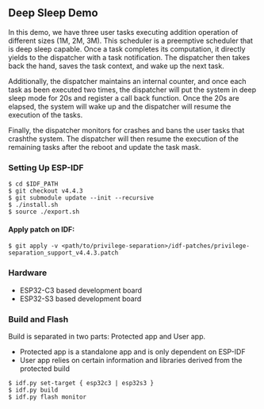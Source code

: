 ## Deep Sleep Demo

In this demo, we have three user tasks executing addition operation of different sizes (1M, 2M, 3M).
This scheduler is a preemptive scheduler that is deep sleep capable. Once a task completes its computation, it directly yields to the dispatcher with a task notification. The dispatcher then takes back the hand, saves the task context, and wake up the next task.

Additionally, the dispatcher maintains an internal counter, and once each task as been executed two times, the dispatcher will put the system in deep sleep mode for 20s and register a call back function. Once the 20s are elapsed, the system will wake up and the dispatcher will resume the execution of the tasks.

Finally, the dispatcher monitors for crashes and bans the user tasks that crashthe system. The dispatcher will then resume the execution of the remaining tasks after the reboot and update the task mask.
### Setting Up ESP-IDF

```
$ cd $IDF_PATH
$ git checkout v4.4.3
$ git submodule update --init --recursive
$ ./install.sh
$ source ./export.sh
```

#### Apply patch on IDF:

```
$ git apply -v <path/to/privilege-separation>/idf-patches/privilege-separation_support_v4.4.3.patch
```

### Hardware

- ESP32-C3 based development board
- ESP32-S3 based development board

### Build and Flash

Build is separated in two parts: Protected app and User app.

- Protected app is a standalone app and is only dependent on ESP-IDF
- User app relies on certain information and libraries derived from the protected build

```
$ idf.py set-target { esp32c3 | esp32s3 }
$ idf.py build
$ idf.py flash monitor
```
